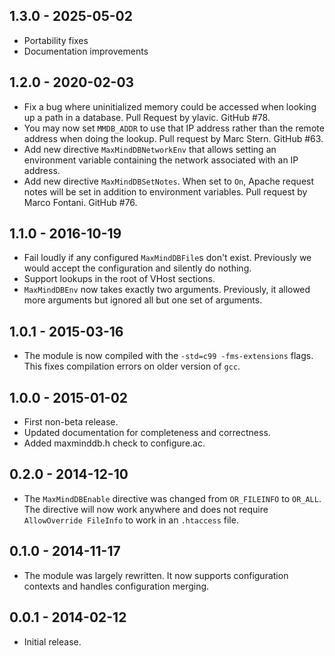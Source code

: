 ## 1.3.0 - 2025-05-02

* Portability fixes
* Documentation improvements

## 1.2.0 - 2020-02-03

* Fix a bug where uninitialized memory could be accessed when looking up
  a path in a database. Pull Request by ylavic. GitHub #78.
* You may now set `MMDB_ADDR` to use that IP address rather than the
  remote address when doing the lookup. Pull request by Marc Stern. GitHub
  #63.
* Add new directive `MaxMindDBNetworkEnv` that allows setting an
  environment variable containing the network associated with an IP
  address.
* Add new directive `MaxMindDBSetNotes`. When set to `On`, Apache request
  notes will be set in addition to environment variables. Pull request by
  Marco Fontani. GitHub #76.

## 1.1.0 - 2016-10-19

* Fail loudly if any configured `MaxMindDBFile`s don't exist.
  Previously we would accept the configuration and silently do nothing.
* Support lookups in the root of VHost sections.
* `MaxMindDBEnv` now takes exactly two arguments. Previously, it allowed more
  arguments but ignored all but one set of arguments.

## 1.0.1 - 2015-03-16

* The module is now compiled with the `-std=c99 -fms-extensions` flags. This
  fixes compilation errors on older version of `gcc`.

## 1.0.0 - 2015-01-02

* First non-beta release.
* Updated documentation for completeness and correctness.
* Added maxminddb.h check to configure.ac.

## 0.2.0 - 2014-12-10

* The `MaxMindDBEnable` directive was changed from `OR_FILEINFO` to `OR_ALL`.
  The directive will now work anywhere and does not require
  `AllowOverride FileInfo` to work in an `.htaccess` file.

## 0.1.0 - 2014-11-17

* The module was largely rewritten. It now supports configuration contexts
  and handles configuration merging.

## 0.0.1 - 2014-02-12

* Initial release.
